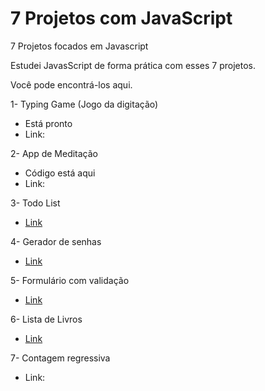 # 7 Projetos com JavaScript
 7 Projetos focados em Javascript
 
 Estudei JavasScript de forma prática com esses 7 projetos.
 
 Você pode encontrá-los aqui.
 

1-  Typing Game (Jogo da digitação) 
 - Está pronto
 - Link:
 
 2- App de Meditação 
 - Código está aqui
 - Link:
 
 3- Todo List 
 - [Link](https://codepen.io/fernanda-dantas/pen/xxprQVj)
 
 4- Gerador de senhas 
 - [Link](https://codepen.io/fernanda-dantas/pen/yLpXxZr)
 
 5- Formulário com validação 
 - [Link](https://codepen.io/fernanda-dantas/pen/RwxgqRm)
 
6- Lista de Livros 
- [Link](https://codepen.io/fernanda-dantas/pen/zYpzmmw)
 
7- Contagem regressiva 
- Link:
 

